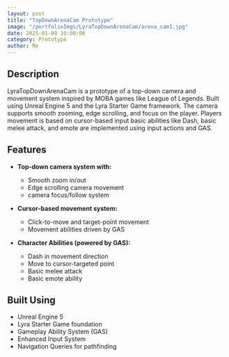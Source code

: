 ```yaml
---
layout: post
title: "TopDownArenaCam Prototype"
image: "/portfolioImgs/LyraTopDownArenaCam/arena_cam1.jpg"
date: 2025-01-09 10:00:00
category: Prototype
author: Me
---
```


## Description
LyraTopDownArenaCam is a prototype of a top-down camera and movement system inspired by MOBA games like League of Legends. Built using Unreal Engine 5 and the Lyra Starter Game framework. The camera supports smooth zooming, edge scrolling, and focus on the player. Players movement is based on cursor-based input basic abilities like Dash, basic melee attack, and emote are implemented using input actions and GAS.

## Features
- **Top-down camera system with:**
  - Smooth zoom in/out
  - Edge scrolling camera movement
  - camera focus/follow system

- **Cursor-based movement system:**
  - Click-to-move and target-point movement
  - Movement abilities driven by GAS

- **Character Abilities (powered by GAS):**
  - Dash in movement direction
  - Move to cursor-targeted point 
  - Basic melee attack
  - Basic emote ability

## Built Using
- Unreal Engine 5
- Lyra Starter Game foundation
- Gameplay Ability System (GAS)
- Enhanced Input System
- Navigation Queries for pathfinding